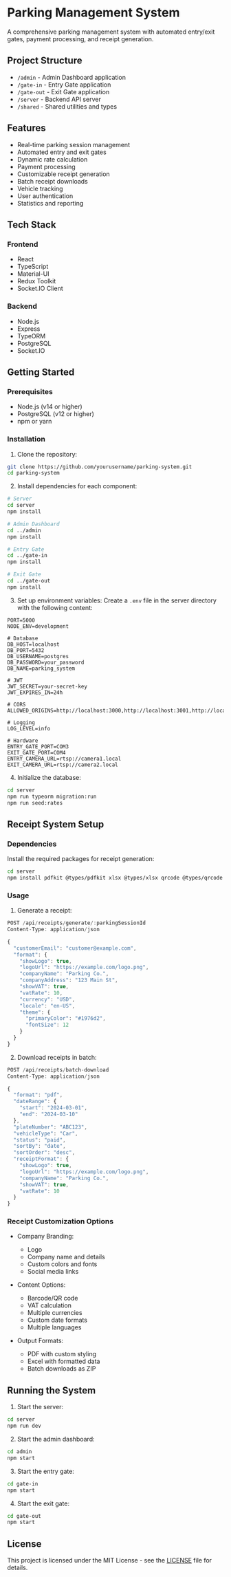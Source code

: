 # Parking Management System

A comprehensive parking management system with automated entry/exit gates, payment processing, and receipt generation.

## Project Structure

- `/admin` - Admin Dashboard application
- `/gate-in` - Entry Gate application
- `/gate-out` - Exit Gate application
- `/server` - Backend API server
- `/shared` - Shared utilities and types

## Features

- Real-time parking session management
- Automated entry and exit gates
- Dynamic rate calculation
- Payment processing
- Customizable receipt generation
- Batch receipt downloads
- Vehicle tracking
- User authentication
- Statistics and reporting

## Tech Stack

### Frontend
- React
- TypeScript
- Material-UI
- Redux Toolkit
- Socket.IO Client

### Backend
- Node.js
- Express
- TypeORM
- PostgreSQL
- Socket.IO

## Getting Started

### Prerequisites

- Node.js (v14 or higher)
- PostgreSQL (v12 or higher)
- npm or yarn

### Installation

1. Clone the repository:
```bash
git clone https://github.com/yourusername/parking-system.git
cd parking-system
```

2. Install dependencies for each component:

```bash
# Server
cd server
npm install

# Admin Dashboard
cd ../admin
npm install

# Entry Gate
cd ../gate-in
npm install

# Exit Gate
cd ../gate-out
npm install
```

3. Set up environment variables:
Create a `.env` file in the server directory with the following content:

```env
PORT=5000
NODE_ENV=development

# Database
DB_HOST=localhost
DB_PORT=5432
DB_USERNAME=postgres
DB_PASSWORD=your_password
DB_NAME=parking_system

# JWT
JWT_SECRET=your-secret-key
JWT_EXPIRES_IN=24h

# CORS
ALLOWED_ORIGINS=http://localhost:3000,http://localhost:3001,http://localhost:3002

# Logging
LOG_LEVEL=info

# Hardware
ENTRY_GATE_PORT=COM3
EXIT_GATE_PORT=COM4
ENTRY_CAMERA_URL=rtsp://camera1.local
EXIT_CAMERA_URL=rtsp://camera2.local
```

4. Initialize the database:
```bash
cd server
npm run typeorm migration:run
npm run seed:rates
```

## Receipt System Setup

### Dependencies

Install the required packages for receipt generation:

```bash
cd server
npm install pdfkit @types/pdfkit xlsx @types/xlsx qrcode @types/qrcode jsbarcode @types/jsbarcode canvas @types/canvas archiver @types/archiver
```

### Usage

1. Generate a receipt:
```typescript
POST /api/receipts/generate/:parkingSessionId
Content-Type: application/json

{
  "customerEmail": "customer@example.com",
  "format": {
    "showLogo": true,
    "logoUrl": "https://example.com/logo.png",
    "companyName": "Parking Co.",
    "companyAddress": "123 Main St",
    "showVAT": true,
    "vatRate": 10,
    "currency": "USD",
    "locale": "en-US",
    "theme": {
      "primaryColor": "#1976d2",
      "fontSize": 12
    }
  }
}
```

2. Download receipts in batch:
```typescript
POST /api/receipts/batch-download
Content-Type: application/json

{
  "format": "pdf",
  "dateRange": {
    "start": "2024-03-01",
    "end": "2024-03-10"
  },
  "plateNumber": "ABC123",
  "vehicleType": "Car",
  "status": "paid",
  "sortBy": "date",
  "sortOrder": "desc",
  "receiptFormat": {
    "showLogo": true,
    "logoUrl": "https://example.com/logo.png",
    "companyName": "Parking Co.",
    "showVAT": true,
    "vatRate": 10
  }
}
```

### Receipt Customization Options

- Company Branding:
  - Logo
  - Company name and details
  - Custom colors and fonts
  - Social media links

- Content Options:
  - Barcode/QR code
  - VAT calculation
  - Multiple currencies
  - Custom date formats
  - Multiple languages

- Output Formats:
  - PDF with custom styling
  - Excel with formatted data
  - Batch downloads as ZIP

## Running the System

1. Start the server:
```bash
cd server
npm run dev
```

2. Start the admin dashboard:
```bash
cd admin
npm start
```

3. Start the entry gate:
```bash
cd gate-in
npm start
```

4. Start the exit gate:
```bash
cd gate-out
npm start
```

## License

This project is licensed under the MIT License - see the [LICENSE](LICENSE) file for details. 